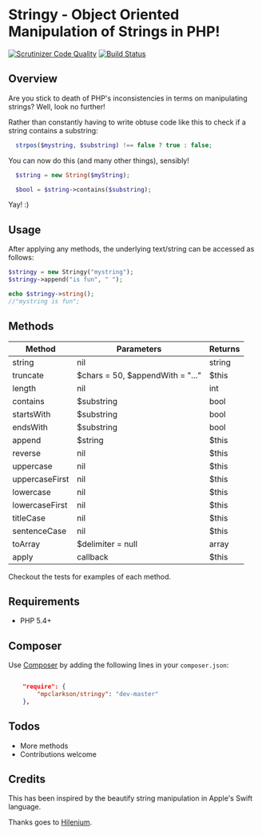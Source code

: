 Stringy - Object Oriented Manipulation of Strings in PHP!
=========================================================

[![Scrutinizer Code Quality](https://scrutinizer-ci.com/g/mpclarkson/stringy/badges/quality-score.png?b=master)](https://scrutinizer-ci.com/g/mpclarkson/stringy/?branch=master)
[![Build Status](https://travis-ci.org/mpclarkson/stringy.svg?branch=master)](https://travis-ci.org/mpclarkson/stringy)

Overview
--------

Are you stick to death of PHP's inconsistencies in terms on manipulating strings? Well, look no further!

Rather than constantly having to write obtuse code like this to check if a string contains a substring:

```  php
  strpos($mystring, $substring) !== false ? true : false;

```

You can now do this (and many other things), sensibly!

``` php
  $string = new String($myString);

  $bool = $string->contains($substring);

```

Yay! :)

Usage
------------

After applying any methods, the underlying text/string can be accessed as follows:

```php
$stringy = new Stringy("mystring");
$stringy->append("is fun", " ");

echo $stringy->string();
//"mystring is fun";

```

Methods
------------

Method | Parameters | Returns
--- | --- | ---
string | nil | string
truncate | $chars = 50, $appendWith = "..." | $this
length | nil | int
contains | $substring | bool
startsWith | $substring | bool
endsWith | $substring | bool
append | $string | $this
reverse | nil | $this
uppercase | nil | $this
uppercaseFirst | nil | $this
lowercase | nil | $this
lowercaseFirst | nil | $this
titleCase | nil | $this
sentenceCase | nil | $this
toArray | $delimiter = null | array
apply | callback | $this

Checkout the tests for examples of each method.

Requirements
------------

  * PHP 5.4+


Composer
---------

Use [Composer](https://getcomposer.org) by adding the following lines in your `composer.json`:

```json

    "require": {
        "mpclarkson/stringy": "dev-master"
    },

```

Todos
-----

  * More methods
  * Contributions welcome


Credits
-----

This has been inspired by the beautify string manipulation in Apple's Swift language.

Thanks goes to [Hilenium](http://hilenium.com).
